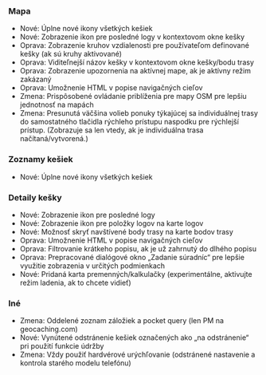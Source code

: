 ### Mapa
- Nové: Úplne nové ikony všetkých kešiek
- Nové: Zobrazenie ikon pre posledné logy v kontextovom okne kešky
- Oprava: Zobrazenie kruhov vzdialenosti pre používateľom definované kešky (ak sú kruhy aktivované)
- Oprava: Viditeľnejší názov kešky v kontextovom okne kešky/bodu trasy
- Oprava: Zobrazenie upozornenia na aktívnej mape, ak je aktívny režim zakázaný
- Oprava: Umožnenie HTML v popise navigačných cieľov
- Zmena: Prispôsobené ovládanie priblíženia pre mapy OSM pre lepšiu jednotnosť na mapách
- Zmena: Presunutá väčšina volieb ponuky týkajúcej sa individuálnej trasy do samostatného tlačidla rýchleho prístupu naspodku pre rýchlejší prístup. (Zobrazuje sa len vtedy, ak je individuálna trasa načítaná/vytvorená.)

### Zoznamy kešiek
- Nové: Úplne nové ikony všetkých kešiek

### Detaily kešky
- Nové: Zobrazenie ikon pre posledné logy
- Nové: Zobrazenie ikon pre položky logov na karte logov
- Nové: Možnosť skryť navštívené body trasy na karte bodov trasy
- Oprava: Umožnenie HTML v popise navigačných cieľov
- Oprava: Filtrovanie krátkeho popisu, ak je už zahrnutý do dlhého popisu
- Oprava: Prepracované dialógové okno „Zadanie súradníc“ pre lepšie využitie zobrazenia v určitých podmienkach
- Nové: Pridaná karta premenných/kalkulačky (experimentálne, aktivujte režim ladenia, ak to chcete vidieť)

### Iné
- Zmena: Oddelené zoznam záložiek a pocket query (len PM na geocaching.com)
- Nové: Vynútené odstránenie kešiek označených ako „na odstránenie“ pri použití funkcie údržby
- Zmena: Vždy použiť hardvérové urýchľovanie (odstránené nastavenie a kontrola starého modelu telefónu)

